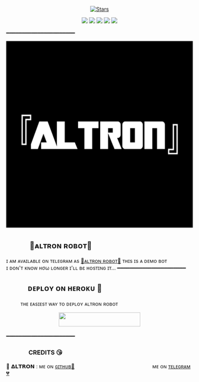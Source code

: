 <p align="center">
    <a href="https://github.com/TheAltronX/Altron/stargazers"><img src="https://img.shields.io/github/stars/TheAltronX/Altron?label=Stars&style=flat-square&logo=github&color=F10070" alt="Stars" /></a>
</p>
<p align="center">
    <a href="https://github.com/TheAltronX/Altron"> <img src="https://img.shields.io/github/repo-size/TheAltronX/Altron?color=orange&logo=github&logoColor=green&style=for-the-badge" /></a>
    <a href="https://github.com/TheAltronX/Altron/commits/prince"> <img src="https://img.shields.io/github/last-commit/TheAltronX/Altron?color=blue&logo=github&logoColor=green&style=for-the-badge" /></a>
    <a href="https://github.com/TheAltronX/Altron/issues"> <img src="https://img.shields.io/github/issues/TheAltronX/Altron?color=blueviolet&logo=github&logoColor=green&style=for-the-badge" /></a>
    <a href="https://github.com/TheAltronX/Altron/network/members"> <img src="https://img.shields.io/github/forks/TheAltronX/Altron?color=red&logo=github&logoColor=green&style=for-the-badge" /></a>  
    <a href="https://pypi.org/project/Telethon/"> <img src="https://img.shields.io/pypi/v/telethon?color=yellow&label=telethon&logo=python&logoColor=green&style=for-the-badge" /></a>
</p>
━━━━━━━━━━━━━━━━━━━━━━
<p align="center">
  <img src="https://github.com/TheAltronX/Altron/blob/master/Altron/resources/altron.jpg">
</p>

## ㅤㅤㅤ 🖤ᴀʟᴛʀᴏɴ ʀᴏʙᴏᴛ🖤
ɪ ᴀᴍ ᴀᴠᴀɪʟᴀʙʟᴇ ᴏɴ ᴛᴇʟᴇɢʀᴀᴍ ᴀs [💞ᴀʟᴛʀᴏɴ ʀᴏʙᴏᴛ​💞](https://t.me/AltronXRobot)
ᴛʜɪs ɪs ᴀ ᴅᴇᴍᴏ ʙᴏᴛ <br> ɪ ᴅᴏɴ'ᴛ ᴋɴᴏᴡ нσω ʟᴏɴɢᴇʀ ɪ'ʟʟ вε ʜᴏsᴛɪɴɢ ɪᴛ​...
━━━━━━━━━━━━━━━━━━━━━━
## ㅤㅤㅤᴅᴇᴘʟᴏʏ ᴏɴ ʜᴇʀᴏᴋᴜ​ 🚀
ㅤㅤㅤᴛʜᴇ ᴇᴀsɪᴇsᴛ ᴡᴀʏ ᴛᴏ ᴅᴇᴘʟᴏʏ ᴀʟᴛʀᴏɴ ʀᴏʙᴏᴛ​
<p align="center"><a href="https://heroku.com/deploy?template=https://github.com/TheAltronX/Altron"> <img src="https://img.shields.io/badge/Deploy%20To%20Heroku-black?style=for-the-badge&logo=heroku" width="220" height="38.45"/></a></p>
 ━━━━━━━━━━━━━━━━━━━━━━

### ㅤㅤㅤㅤCREDITS 😘

🖤 𝝙𝗟𝗧𝗥𝗢𝗡 : ᴍᴇ ᴏɴ [ɢɪᴛʜᴜʙ💞](https://github.com/TheAltronX)ㅤㅤㅤㅤㅤㅤㅤㅤㅤㅤㅤㅤㅤㅤㅤㅤ ᴍᴇ ᴏɴ [ᴛᴇʟᴇɢʀᴀᴍ💔](https://telegram.me/TheAltronX)
